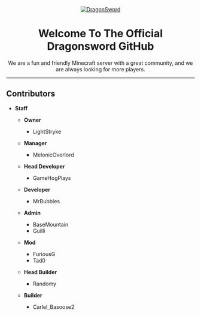 <div align="center">
  <a href="https://www.dragonsword.com/">
    <img
         alt="DragonSword"
         src="https://avatars.githubusercontent.com/u/118234223?s=200&amp;v=4alt=@DragonswordMCS/"
    />
  </a>
</div>

<h1 align="center">Welcome To The Official Dragonsword GitHub</h1>

<p align="center">
  We are a fun and friendly Minecraft server with a
  great community, and we are always looking for more
  players. 
</p>

<hr align="center" />

<h2>Contributors</h2>
<ul>
  <li><strong>Staff</strong></li>
  <ul>
    <li><strong>Owner</strong></li>
    <ul>
      <li>LightStryke</li>
    </ul>
  </ul>

  <ul>
    <li><strong>Manager</strong></li>
    <ul>
      <li>MelonicOverlord</li>
    </ul>
  </ul>

  <ul>
    <li><strong>Head Developer</strong></li>
    <ul>
      <li>GameHogPlays</li>
    </ul>
  </ul>

  <ul>
    <li><strong>Developer</strong></li>
    <ul>
      <li>MrBubbles</li>
    </ul>
  </ul>

  <ul>
    <li><strong>Admin</strong></li>
    <ul>
      <li>BaseMountain</li>
      <li>Guilli</li>
    </ul>
  </ul>

  <ul>
    <li><strong>Mod</strong></li>
    <ul>
      <li>FuriousG</li>
      <li>Tad0</li>
    </ul>
  </ul>

  <ul>
    <li><strong>Head Builder</strong></li>
    <ul>
      <li>Randomy</li>
    </ul>
  </ul>

  <ul>
    <li><strong>Builder</strong></li>
    <ul>
      <li>Carlel_Basoose2</li>
    </ul>
  </ul>
</ul>